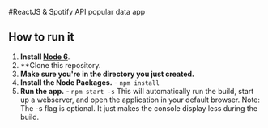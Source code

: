 #ReactJS & Spotify API popular data app

## How to run it
1. **Install [Node 6](https://nodejs.org)**.
2. **Clone this repository.
3. **Make sure you're in the directory you just created.**
4. **Install the Node Packages.** - `npm install`
5. **Run the app.** - `npm start -s`
This will automatically run the build, start up a webserver, and open the application in your default browser. 
Note: The -s flag is optional. It just makes the console display less during the build.